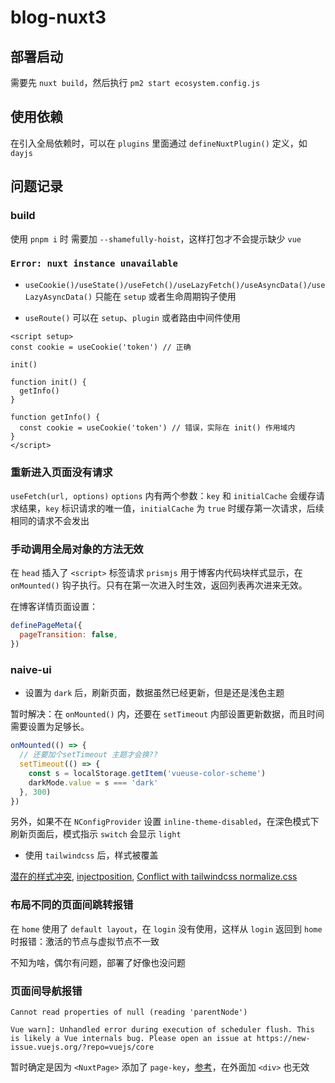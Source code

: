 # blog-nuxt3

## 部署启动

需要先 `nuxt build`，然后执行 `pm2 start ecosystem.config.js`

## 使用依赖

在引入全局依赖时，可以在 `plugins` 里面通过 `defineNuxtPlugin()` 定义，如 `dayjs`

## 问题记录

### build

使用 `pnpm i` 时 需要加 `--shamefully-hoist`，这样打包才不会提示缺少 `vue`

### `Error: nuxt instance unavailable`

- `useCookie()/useState()/useFetch()/useLazyFetch()/useAsyncData()/useLazyAsyncData()` 只能在 `setup` 或者生命周期钩子使用

- `useRoute()` 可以在 `setup`、`plugin` 或者路由中间件使用

```vue
<script setup>
const cookie = useCookie('token') // 正确

init()

function init() {
  getInfo()
}

function getInfo() {
  const cookie = useCookie('token') // 错误，实际在 init() 作用域内
}
</script>
```

### 重新进入页面没有请求

`useFetch(url, options)` `options` 内有两个参数：`key` 和 `initialCache` 会缓存请求结果，`key` 标识请求的唯一值，`initialCache` 为 `true` 时缓存第一次请求，后续相同的请求不会发出

### 手动调用全局对象的方法无效

在 `head` 插入了 `<script>` 标签请求 `prismjs` 用于博客内代码块样式显示，在 `onMounted()` 钩子执行。只有在第一次进入时生效，返回列表再次进来无效。

在博客详情页面设置：

```javascript
definePageMeta({
  pageTransition: false,
})
```

### naive-ui
- 设置为 `dark` 后，刷新页面，数据虽然已经更新，但是还是浅色主题

暂时解决：在 `onMounted()` 内，还要在 `setTimeout` 内部设置更新数据，而且时间需要设置为足够长。

```javascript
onMounted(() => {
  // 还要加个setTimeout 主题才会换??
  setTimeout(() => {
    const s = localStorage.getItem('vueuse-color-scheme')
    darkMode.value = s === 'dark'
  }, 300)
})
```

另外，如果不在 `NConfigProvider` 设置 `inline-theme-disabled`，在深色模式下刷新页面后，模式指示 `switch` 会显示 `light`

- 使用 `tailwindcss` 后，样式被覆盖

[潜在的样式冲突](https://www.naiveui.com/zh-CN/light/docs/style-conflict), [injectposition](https://tailwindcss.nuxt.dev/getting-started/options/#injectposition), [Conflict with tailwindcss normalize.css](https://github.com/tusen-ai/naive-ui/issues/2782)

### 布局不同的页面间跳转报错

在 `home` 使用了 `default layout`，在 `login` 没有使用，这样从 `login` 返回到 `home` 时报错：激活的节点与虚拟节点不一致

不知为啥，偶尔有问题，部署了好像也没问题

### 页面间导航报错

```text
Cannot read properties of null (reading 'parentNode')

Vue warn]: Unhandled error during execution of scheduler flush. This is likely a Vue internals bug. Please open an issue at https://new-issue.vuejs.org/?repo=vuejs/core 
```

暂时确定是因为 `<NuxtPage>` 添加了 `page-key`，[参考](https://github.com/nuxt/framework/issues/2985)，在外面加 `<div>` 也无效
